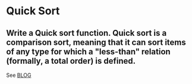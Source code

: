 # Quick Sort

## Write a Quick sort function. Quick sort is a comparison sort, meaning that it can sort items of any type for which a "less-than" relation (formally, a total order) is defined.


See 
[BLOG]('./BLOG.MD')
